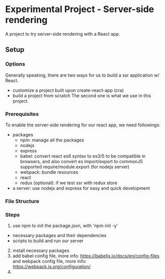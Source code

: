 # Experimental Project - Server-side rendering
A project to try server-side rendering with a React app.


## Setup
### Options
Generally speaking, there are two ways for us to build a ssr application w/ React.
* customize a project built upon create-react-app (cra)
* build a project from scratch
The second one is what we use in this project.

### Prerequisites
To enable the server-side rendering for our react app, we need followings:
* packages
  - npm: manage all the packages
  - nodejs
  - express
  - babel: convert react es6 syntax to es3/5 to be compatible in browsers, and also convert es import/export to commonJS supported require/module.export (for nodejs server)
  - webpack: bundle resources
  - react
  - redux (optional): if we test ssr with redux store
* a server: use nodejs and express for easy and quick development

### File Structure


### Steps
1. use npm to init the package.json, with 'npm init -y'
  - necessary packages and their dependencies
  - scripts to build and run our server
2. install necessary packages
3. add babel config file, more info: https://babeljs.io/docs/en/config-files
   and webpack config file, more info: https://webpack.js.org/configuration/
4. 